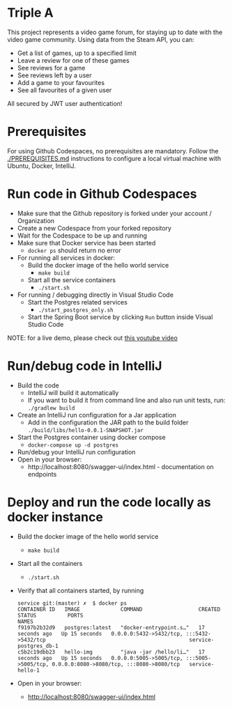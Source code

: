 # Triple A
This project represents a video game forum, for staying up to date with the video game community. Using data from the Steam API, you can:
- Get a list of games, up to a specified limit
- Leave a review for one of these games
- See reviews for a game
- See reviews left by a user
- Add a game to your favourites
- See all favourites of a given user

All secured by JWT user authentication!

# Prerequisites

For using Github Codespaces, no prerequisites are mandatory.
Follow the [./PREREQUISITES.md](./PREREQUISITES.md) instructions to configure a local virtual machine with Ubuntu, Docker, IntelliJ.

# Run code in Github Codespaces

* Make sure that the Github repository is forked under your account / Organization
* Create a new Codespace from your forked repository
* Wait for the Codespace to be up and running
* Make sure that Docker service has been started
    * ```docker ps``` should return no error
* For running all services in docker:
    * Build the docker image of the hello world service
        * ```make build```
    * Start all the service containers
        * ```./start.sh```
* For running / debugging directly in Visual Studio Code
    * Start the Postgres related services
        * ```./start_postgres_only.sh```
    * Start the Spring Boot service by clicking `Run` button inside Visual Studio Code

NOTE: for a live demo, please check out [this youtube video](https://youtu.be/-9ePlxz03kg)

# Run/debug code in IntelliJ
* Build the code
    * IntelliJ will build it automatically
    * If you want to build it from command line and also run unit tests, run: ```./gradlew build```
* Create an IntelliJ run configuration for a Jar application
    * Add in the configuration the JAR path to the build folder `./build/libs/hello-0.0.1-SNAPSHOT.jar`
* Start the Postgres container using docker compose
    * ```docker-compose up -d postgres```
* Run/debug your IntelliJ run configuration
* Open in your browser:
    * http://localhost:8080/swagger-ui/index.html - documentation on endpoints

# Deploy and run the code locally as docker instance

* Build the docker image of the hello world service
    * ```make build```
* Start all the containers
    * ```./start.sh```

* Verify that all containers started, by running
  ```
  service git:(master) ✗  $ docker ps
  CONTAINER ID   IMAGE             COMMAND                  CREATED          STATUS          PORTS                                                                                  NAMES
  f9197b2b32d9   postgres:latest   "docker-entrypoint.s…"   17 seconds ago   Up 15 seconds   0.0.0.0:5432->5432/tcp, :::5432->5432/tcp                                              service-postgres_db-1
  c5b2c19dbb23   hello-img         "java -jar /hello/li…"   17 seconds ago   Up 15 seconds   0.0.0.0:5005->5005/tcp, :::5005->5005/tcp, 0.0.0.0:8080->8080/tcp, :::8080->8080/tcp   service-hello-1
  ```
* Open in your browser:
    * [http://localhost:8080/swagger-ui/index.html](http://localhost:8080/swagger-ui/index.html)
